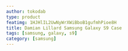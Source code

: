 ```yaml
---
author: tokodab
type: product
featimg: 1HJHlIL2UwNyWrXWiBboB1gufmhPioe8H
title: Damian Lillard Samsung Galaxy S9 Case
tags: [samsung, galaxy, s9]
category: [samsung]
---
```

